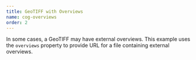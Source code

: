 ```yaml
---
title: GeoTIFF with Overviews
name: cog-overviews
order: 2
---
```


In some cases, a GeoTIFF may have external overviews. This example uses 
the `overviews` property to provide URL for a file containing external overviews.